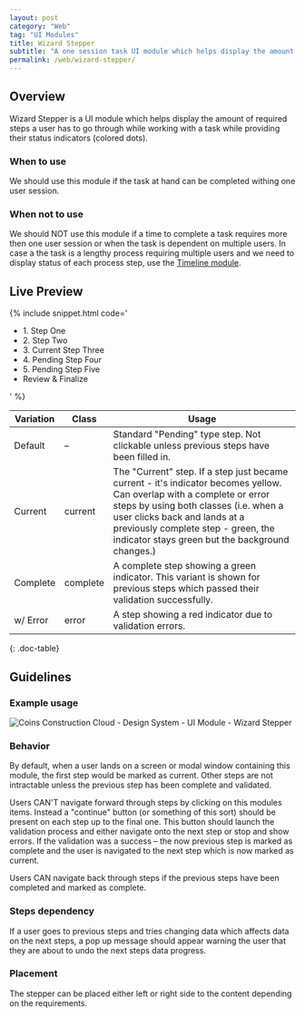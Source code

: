 ```yaml
---
layout: post
category: "Web"
tag: "UI Modules"
title: Wizard Stepper
subtitle: "A one session task UI module which helps display the amount of required steps a user has to go through while working with a task while providing their status indicators."
permalink: /web/wizard-stepper/
---
```


## Overview
Wizard Stepper is a UI module which helps display the amount of required steps a user has to go through while working with a task while providing their status indicators (colored dots).

### When to use
We should use this module if the task at hand can be completed withing one user session.

### When not to use
We should NOT use this module if a time to complete a task requires more then one user session or when the task is dependent on multiple users. In case a the task is a lengthy process requiring multiple users and we need to display status of each process step, use the [Timeline module](../timeline/).

## Live Preview
{% include snippet.html code='
<ul class="wizard-stepper">
  <li class="complete">1. Step One</li>
  <li class="complete">2. Step Two</li>
  <li class="current">3. Current Step Three</li>
  <li>4. Pending Step Four</li>
  <li>5. Pending Step Five</li>
  <li class="finalize">Review & Finalize</li>
</ul>
' %}

| Variation | Class                                | Usage          |
|-----------|--------------------------------------|----------------|
| Default   | –                                    | Standard "Pending" type step. Not clickable unless previous steps have been filled in. |
| Current   | <span class="snip">current</span>    | The "Current" step. If a step just became current - it's indicator becomes yellow. Can overlap with a complete or error steps by using both classes (i.e. when a user clicks back and lands at a previously complete step - green, the indicator stays green but the background changes.) |
| Complete  | <span class="snip">complete</span>   | A complete step showing a green indicator. This variant is shown for previous steps which passed their validation successfully. |
| w/ Error  | <span class="snip">error</span>      | A step showing a red indicator due to validation errors. |
{: .doc-table}



## Guidelines

### Example usage
![Coins Construction Cloud - Design System - UI Module - Wizard Stepper]({{site.baseurl}}/img/example-wizard-stepper.png)

### Behavior
By default, when a user lands on a screen or modal window containing this module, the first step would be marked as <span class="snip">current</span>. Other steps are not intractable unless the previous step has been complete and validated.

Users CAN'T navigate forward through steps by clicking on this modules items. Instead a "continue" button (or something of this sort) should be present on each step up to the final one. This button should launch the validation process and either navigate onto the next step or stop and show errors. If the validation was a success – the now previous step is marked as <span class="snip">complete</span> and the user is navigated to the next step which is now marked as <span class="snip">current</span>. 

Users CAN navigate back through steps if the previous steps have been completed and marked as <span class="snip">complete</span>. 

### Steps dependency
If a user goes to previous steps and tries changing data which affects data on the next steps, a pop up message should appear warning the user that they are about to undo the next steps data progress.

### Placement
The stepper can be placed either left or right side to the content depending on the requirements.